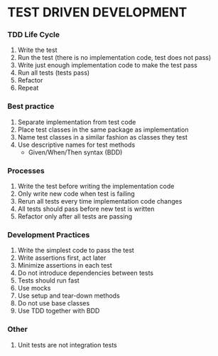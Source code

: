 # TEST DRIVEN DEVELOPMENT

### TDD Life Cycle

1. Write the test
2. Run the test (there is no implementation code, test does not pass)
3. Write just enough implementation code to make the test pass
4. Run all tests (tests pass)
5. Refactor
6. Repeat


### Best practice

1. Separate implementation from test code
2. Place test classes in the same package as implementation
3. Name test classes in a similar fashion as classes they test
4. Use descriptive names for test methods 
    - Given/When/Then syntax (BDD)


### Processes

1. Write the test before writing the implementation code
2. Only write new code when test is failing
3. Rerun all tests every time implementation code changes
4. All tests should pass before new test is written
5. Refactor only after all tests are passing


### Development Practices

1. Write the simplest code to pass the test
2. Write assertions first, act later
3. Minimize assertions in each test
4. Do not introduce dependencies between tests
5. Tests should run fast
6. Use mocks
7. Use setup and tear-down methods
8. Do not use base classes
9. Use TDD together with BDD

### Other

1. Unit tests are not integration tests
